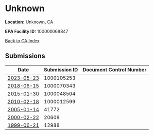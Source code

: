 # Unknown

**Location:** Unknown, CA

**EPA Facility ID:** 100000068847

[Back to CA Index](../../index.md)

## Submissions

| Date | Submission ID | Document Control Number |
|------|--------------|-------------------------|
| [2023-05-23](submissions/1000105253.md) | 1000105253 |  |
| [2018-06-15](submissions/1000070343.md) | 1000070343 |  |
| [2015-01-30](submissions/1000048504.md) | 1000048504 |  |
| [2010-02-18](submissions/1000012599.md) | 1000012599 |  |
| [2005-01-14](submissions/41772.md) | 41772 |  |
| [2000-02-22](submissions/20608.md) | 20608 |  |
| [1999-06-21](submissions/12988.md) | 12988 |  |
